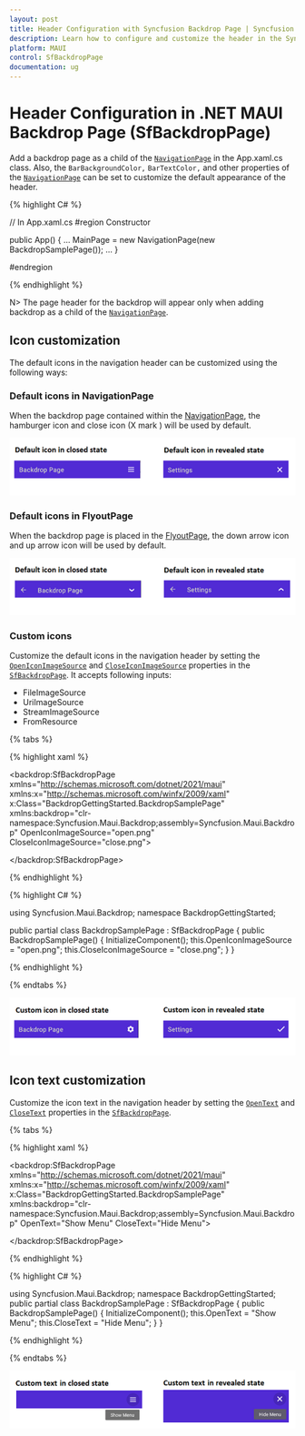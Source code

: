 ```yaml
---
layout: post
title: Header Configuration with Syncfusion Backdrop Page | Syncfusion
description: Learn how to configure and customize the header in the Syncfusion backdrop page control in the .NET MAUI platform.
platform: MAUI
control: SfBackdropPage
documentation: ug
---
```


# Header Configuration in .NET MAUI Backdrop Page (SfBackdropPage)

Add a backdrop page as a child of the [`NavigationPage`](https://learn.microsoft.com/en-us/dotnet/maui/user-interface/pages/navigationpage?view=net-maui-6.0) in the App.xaml.cs class. Also, the `BarBackgroundColor,` `BarTextColor,` and other properties of the [`NavigationPage`](https://learn.microsoft.com/en-us/dotnet/maui/user-interface/pages/navigationpage?view=net-maui-6.0) can be set to customize the default appearance of the header.
 
{% highlight C# %} 

// In App.xaml.cs 
#region Constructor

public App()
{ 
   … 
  MainPage = new NavigationPage(new BackdropSamplePage());
   … 
}

#endregion 

{% endhighlight %}

N> The page header for the backdrop will appear only when adding backdrop as a child of the [`NavigationPage`](https://learn.microsoft.com/en-us/dotnet/maui/user-interface/pages/navigationpage?view=net-maui-6.0).
 
## Icon customization

The default icons in the navigation header can be customized using the following ways:

### Default icons in NavigationPage

When the backdrop page contained within the [NavigationPage](https://learn.microsoft.com/en-us/dotnet/maui/user-interface/pages/navigationpage?view=net-maui-6.0), the hamburger icon and close icon (X mark ) will be used by default.

![.NET MAUI Backdrop in navigation page](images/header-configuration/default-navigationpage-icons.png)

### Default icons in FlyoutPage

When the backdrop page is placed in the [FlyoutPage](https://learn.microsoft.com/en-us/dotnet/maui/user-interface/pages/flyoutpage?view=net-maui-6.0), the down arrow icon and up arrow icon will be used by default.

![.NET MAUI Backdrop in navigation page](images/header-configuration/default-flyoutpage-icons.png)

### Custom icons

Customize the default icons in the navigation header by setting the [`OpenIconImageSource`](https://help.syncfusion.com/cr/maui/Syncfusion.Maui.Backdrop.SfBackdropPage.html#Syncfusion_Maui_Backdrop_SfBackdropPage_OpenIconImageSource) and [`CloseIconImageSource`](https://help.syncfusion.com/cr/maui/Syncfusion.Maui.Backdrop.SfBackdropPage.html#Syncfusion_Maui_Backdrop_SfBackdropPage_CloseIconImageSource) properties in the [`SfBackdropPage`](https://help.syncfusion.com/cr/maui/Syncfusion.Maui.Backdrop.SfBackdropPage.html). It accepts following inputs:
* FileImageSource
* UriImageSource
* StreamImageSource
* FromResource

{% tabs %} 

{% highlight xaml %} 

<backdrop:SfBackdropPage xmlns="http://schemas.microsoft.com/dotnet/2021/maui"
                         xmlns:x="http://schemas.microsoft.com/winfx/2009/xaml"
                         x:Class="BackdropGettingStarted.BackdropSamplePage"
                         xmlns:backdrop="clr-namespace:Syncfusion.Maui.Backdrop;assembly=Syncfusion.Maui.Backdrop"
                         OpenIconImageSource="open.png"
                         CloseIconImageSource="close.png">

</backdrop:SfBackdropPage>

{% endhighlight %}

{% highlight C# %} 

using Syncfusion.Maui.Backdrop;
namespace BackdropGettingStarted;

public partial class BackdropSamplePage : SfBackdropPage
{
    public BackdropSamplePage()
    {
        InitializeComponent();
        this.OpenIconImageSource = "open.png";
        this.CloseIconImageSource = "close.png";
    }
}


{% endhighlight %}

{% endtabs %}

![.NET MAUI Backdrop Custom icons](images/header-configuration/custom-icons.png)
 
## Icon text customization

Customize the icon text in the navigation header by setting the [`OpenText`](https://help.syncfusion.com/cr/maui/Syncfusion.Maui.Backdrop.SfBackdropPage.html#Syncfusion_Maui_Backdrop_SfBackdropPage_OpenText) and [`CloseText`](https://help.syncfusion.com/cr/maui/Syncfusion.Maui.Backdrop.SfBackdropPage.html#Syncfusion_Maui_Backdrop_SfBackdropPage_CloseText) properties in the [`SfBackdropPage`](https://help.syncfusion.com/cr/maui/Syncfusion.Maui.Backdrop.SfBackdropPage.html).

{% tabs %} 

{% highlight xaml %} 

<backdrop:SfBackdropPage xmlns="http://schemas.microsoft.com/dotnet/2021/maui"
                         xmlns:x="http://schemas.microsoft.com/winfx/2009/xaml"
                         x:Class="BackdropGettingStarted.BackdropSamplePage"
                         xmlns:backdrop="clr-namespace:Syncfusion.Maui.Backdrop;assembly=Syncfusion.Maui.Backdrop"
                         OpenText="Show Menu"
                         CloseText="Hide Menu">

</backdrop:SfBackdropPage>

{% endhighlight %}

{% highlight C# %} 

using Syncfusion.Maui.Backdrop;
namespace BackdropGettingStarted;
public partial class BackdropSamplePage : SfBackdropPage
{
    public BackdropSamplePage()
    {
        InitializeComponent();
        this.OpenText = "Show Menu";
        this.CloseText = "Hide Menu";
    }
}

{% endhighlight %}

{% endtabs %}

![.NET MAUI Backdrop open and close icon custom text](images/header-configuration/custom-text.png)

